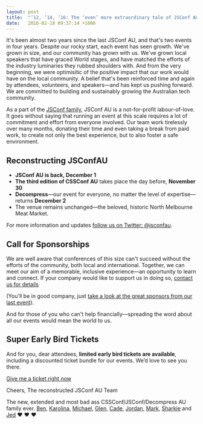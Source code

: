 ```yaml
---
layout: post
title:  "’12, ’14, ’16: The ‘even’ more extraordinary tale of JSConf AU"
date:   2016-02-18 09:37:14 +1000
---
```

It's been almost two years since the last JSConf AU, and that's two events in four years. Despite our rocky start, each event has seen growth. We've grown in size, and our community has grown with us. We've grown local speakers that have graced World stages, and have matched the efforts of the industry luminaries they rubbed shoulders with. And from the very beginning, we were optimisitic of the positive impact that our work would have on the local community. A belief that's been reinforced time and again by attendees, volunteers, and speakers—and has kept us pushing forward. We are committed to building and sustainably growing the Australian tech community.

As a part of the [JSConf family](http://jsconf.com/), JSConf AU is a not-for-profit labour-of-love. It goes without saying that running an event at this scale requires a lot of commitment and effort from everyone involved. Our team work tirelessly over many months, donating their time and even taking a break from paid work, to create not only the best experience, but to also foster a safe environment.

## Reconstructing JSConfAU

*   **JSConf AU is back, December 1**
*   **The third edition of CSSConf AU** takes place the day before, **November 30**
*   **Decompress**—our event for everyone, no matter the level of expertise—returns **December 2**
*   The venue remains unchanged—the beloved, historic North Melbourne Meat Market.

For more information and updates [follow us on Twitter: @jsconfau](https://twitter.com/jsconfau).

## Call for Sponsorships

We are well aware that conferences of this size can't succeed without the efforts of the community, both local and international. Together, we can meet our aim of a memorable, inclusive experience—an opportunity to learn and connect. If your company would like to support us in doing so, [contact us for details](mailto:sponsors@jsconfau.com)

(You'll be in good company, just [take a look at the great sponsors from our last event](http://2014.jsconfau.com/#Sponsor)).

And for those of you who can't help financially—spreading the word about all our events would mean the world to us.

## Super Early Bird Tickets

And for you, dear attendees, **limited early bird tickets are available**, including a discounted ticket bundle for our events. We’d love to see you there.

[Give me a ticket right now](http://ti.to/cssconf-au/2016/)

Cheers,
The reconstructed JSConf AU Team

The new, extended and most bad ass CSSConf/­JSConf/­Decompress AU family ever. [Ben](https://twitter.com/benschwarz), [Karolina](https://twitter.com/fox), [Michael](https://twitter.com/xzyfer), [Glen](https://twitter.com/glenmaddern), [Cade](https://twitter.com/helveticade), [Jordan](https://twitter.com/jordanlewiz), [Mark](https://twitter.com/markdalgleish), [Sharkie](https://twitter.com/twalve) and [Jed](https://twitter.com/JedWatson) ❤ ❤ ❤
